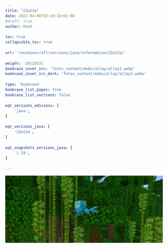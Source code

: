```yaml
---
title: "22w13a"
date: 2022-04-08T16:10:32+02:00
#draft: true
author: Ran#

toc: true
collapsible_toc: true

url: '/en/minecraft/versions/java/information/22w13a/'

weight: -20220331
bookcase_cover_src: 'fotos_content/mobs/allay/allay1.webp'
bookcase_cover_src_dark: 'fotos_content/mobs/allay/allay1.webp'

type: 'bookcase'
bookcase_list_pages: true
bookcase_list_sections: false

eqt_versions_edicions: [
    'java',
]

eqt_versions_java: [
    '22w13a',
]

eqt_snapshots_versions_java: [
    '1.19',
]

---
```

<img title="22w13a" alt="22w13a" src="/fotos_content/mobs/allay/allay1.webp">
